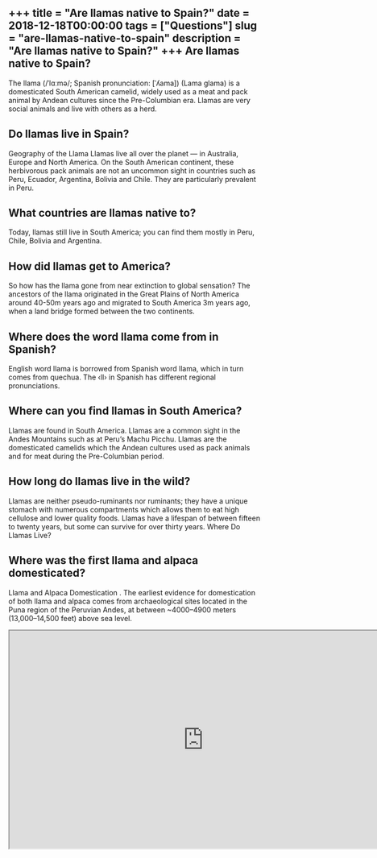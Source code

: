 +++
title = "Are llamas native to Spain?"
date = 2018-12-18T00:00:00
tags = ["Questions"]
slug = "are-llamas-native-to-spain"
description = "Are llamas native to Spain?"
+++
Are llamas native to Spain?
---------------------------

The llama (/ˈlɑːmə/; Spanish pronunciation: \[ˈʎama\]) (Lama glama) is a domesticated South American camelid, widely used as a meat and pack animal by Andean cultures since the Pre-Columbian era. Llamas are very social animals and live with others as a herd.

Do llamas live in Spain?
------------------------

Geography of the Llama Llamas live all over the planet — in Australia, Europe and North America. On the South American continent, these herbivorous pack animals are not an uncommon sight in countries such as Peru, Ecuador, Argentina, Bolivia and Chile. They are particularly prevalent in Peru.

What countries are llamas native to?
------------------------------------

Today, llamas still live in South America; you can find them mostly in Peru, Chile, Bolivia and Argentina.

How did llamas get to America?
------------------------------

So how has the llama gone from near extinction to global sensation? The ancestors of the llama originated in the Great Plains of North America around 40-50m years ago and migrated to South America 3m years ago, when a land bridge formed between the two continents.

Where does the word llama come from in Spanish?
-----------------------------------------------

English word llama is borrowed from Spanish word llama, which in turn comes from quechua. The ‹ll› in Spanish has different regional pronunciations.

Where can you find llamas in South America?
-------------------------------------------

Llamas are found in South America. Llamas are a common sight in the Andes Mountains such as at Peru’s Machu Picchu. Llamas are the domesticated camelids which the Andean cultures used as pack animals and for meat during the Pre-Columbian period.

How long do llamas live in the wild?
------------------------------------

Llamas are neither pseudo-ruminants nor ruminants; they have a unique stomach with numerous compartments which allows them to eat high cellulose and lower quality foods. Llamas have a lifespan of between fifteen to twenty years, but some can survive for over thirty years. Where Do Llamas Live?

Where was the first llama and alpaca domesticated?
--------------------------------------------------

Llama and Alpaca Domestication . The earliest evidence for domestication of both llama and alpaca comes from archaeological sites located in the Puna region of the Peruvian Andes, at between ~4000–4900 meters (13,000–14,500 feet) above sea level.

<iframe allow="accelerometer; autoplay; clipboard-write; encrypted-media; gyroscope; picture-in-picture" allowfullscreen="" class="__youtube_prefs__  epyt-is-override  no-lazyload" data-no-lazy="1" data-origheight="433" data-origwidth="770" data-skipgform_ajax_framebjll="" height="433" id="_ytid_54353" loading="lazy" src="https://www.youtube.com/embed/AxrslX3YdGs?enablejsapi=1&autoplay=0&cc_load_policy=0&cc_lang_pref=&iv_load_policy=1&loop=0&modestbranding=0&rel=1&fs=1&playsinline=0&autohide=2&theme=dark&color=red&controls=1&" title="YouTube player" width="770"></iframe>
